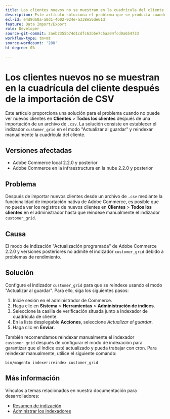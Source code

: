 ```yaml
---
title: Los clientes nuevos no se muestran en la cuadrícula del cliente después de la importación de CSV
description: Este artículo soluciona el problema que se producía cuando no se podían ver nuevos clientes en **Clientes** &gt; **Todos los clientes** tras una importación desde un archivo ".csv". La solución es establecer el indexador customer_grid en el modo "Actualizar al guardar" y reindexar manualmente la cuadrícula del cliente.
exl-id: e4d9d60a-a0d1-4602-924e-a338e56de61d
feature: Data Import/Export
role: Developer
source-git-commit: 2aeb2355b74d1cdfc62b5e7c5aa04fcd0a654733
workflow-type: tm+mt
source-wordcount: '288'
ht-degree: 0%

---
```


# Los clientes nuevos no se muestran en la cuadrícula del cliente después de la importación de CSV

Este artículo proporciona una solución para el problema cuando no puede ver nuevos clientes en **Clientes** > **Todos los clientes** después de una importación de un archivo de `.csv`. La solución consiste en establecer el indizador `customer_grid` en el modo &quot;Actualizar al guardar&quot; y reindexar manualmente la cuadrícula del cliente.

## Versiones afectadas

* Adobe Commerce local 2.2.0 y posterior
* Adobe Commerce en la infraestructura en la nube 2.2.0 y posterior

## Problema

Después de importar nuevos clientes desde un archivo de `.csv` mediante la funcionalidad de importación nativa de Adobe Commerce, es posible que no pueda ver los registros de nuevos clientes en **Clientes** > **Todos los clientes** en el administrador hasta que reindexe manualmente el indizador `customer_grid`.

## Causa

El modo de indización &quot;Actualización programada&quot; de Adobe Commerce 2.2.0 y versiones posteriores no admite el indizador `customer_grid` debido a problemas de rendimiento.

## Solución

Configure el indizador `customer_grid` para que se reindexe usando el modo &quot;Actualizar al guardar&quot;. Para ello, siga los siguientes pasos:

1. Inicie sesión en el administrador de Commerce.
1. Haga clic en **Sistema** > **Herramientas** > **Administración de índices**.
1. Seleccione la casilla de verificación situada junto a Indexador de cuadrícula de cliente.
1. En la lista desplegable **Acciones**, seleccione *Actualizar al guardar*.
1. Haga clic en **Enviar**.

También recomendamos reindexar manualmente el indexador `customer_grid` después de configurar el modo de indexación para garantizar que el índice esté actualizado y pueda trabajar con cron. Para reindexar manualmente, utilice el siguiente comando:

`bin/magento indexer:reindex customer_grid`

## Más información

Vínculos a temas relacionados en nuestra documentación para desarrolladores:

* [Resumen de indización](https://developer.adobe.com/commerce/php/development/components/indexing/)
* [Administrar los indexadores](https://experienceleague.adobe.com/en/docs/commerce-operations/configuration-guide/cli/manage-indexers)
